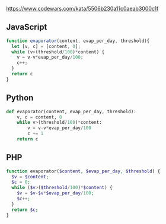 https://www.codewars.com/kata/5506b230a11c0aeab3000c1f

## JavaScript
```js
function evaporator(content, evap_per_day, threshold){
  let [v, c] = [content, 0];
  while (v>(threshold/100)*content) {
    v = v-v*evap_per_day/100;
    c++;
  }
  return c
}
```

## Python
```python
def evaporator(content, evap_per_day, threshold):
    v, c = content, 0
    while v>(threshold/100)*content:
        v = v-v*evap_per_day/100
        c += 1
    return c
```

## PHP
```php
function evaporator($content, $evap_per_day, $threshold) {
  $v = $content; 
  $c = 0;
  while ($v>($threshold/100)*$content) {
    $v = $v-$v*$evap_per_day/100;
    $c++;
  }
  return $c;
}
```